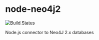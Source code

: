 node-neo4j2
==============
[![Build Status](https://travis-ci.org/sazzer/node-neo4j2.png?branch=master)](https://travis-ci.org/sazzer/node-neo4j2)

Node.js connector to Neo4J 2.x databases
